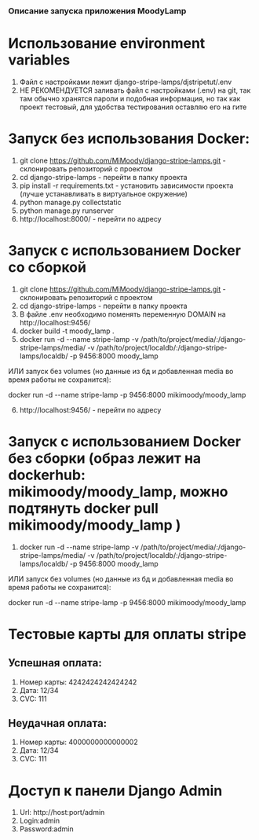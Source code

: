 ### Описание запуска приложения MoodyLamp

# Использование environment variables

1. Файл с настройками лежит django-stripe-lamps/djstripetut/.env
2. НЕ РЕКОМЕНДУЕТСЯ заливать файл с настройками (.env) на git, так там обычно хранятся пароли и подобная информация, но так как проект тестовый, для удобства тестирования оставляю его на гите

# Запуск без использования Docker:

1. git clone https://github.com/MiMoody/django-stripe-lamps.git - склонировать репозиторий с проектом
2. cd django-stripe-lamps - перейти в папку проекта
3. pip install -r requirements.txt - установить зависимости проекта (лучше устанавливать в виртуальное окружение)
4. python manage.py collectstatic
5. python manage.py runserver
6. http://localhost:8000/ - перейти по адресу 

# Запуск с использованием Docker со сборкой

1. git clone https://github.com/MiMoody/django-stripe-lamps.git - склонировать репозиторий с проектом
2. cd django-stripe-lamps - перейти в папку проекта
3. В файле .env необходимо поменять переменную DOMAIN на http://localhost:9456/
4. docker build -t moody_lamp .
5. docker run -d --name stripe-lamp -v /path/to/project/media/:/django-stripe-lamps/media/ -v /path/to/project/localdb/:/django-stripe-lamps/localdb/ -p 9456:8000  moody_lamp

ИЛИ запуск без volumes (но данные из бд и добавленная media во время работы не сохранится):

docker run -d --name stripe-lamp -p 9456:8000  mikimoody/moody_lamp

6. http://localhost:9456/ - перейти по адресу 

# Запуск с использованием Docker без сборки (образ лежит на dockerhub: mikimoody/moody_lamp, можно подтянуть docker pull mikimoody/moody_lamp )

1. docker run -d --name stripe-lamp -v /path/to/project/media/:/django-stripe-lamps/media/ -v /path/to/project/localdb/:/django-stripe-lamps/localdb/ -p 9456:8000  moody_lamp

ИЛИ запуск без volumes (но данные из бд и добавленная media во время работы не сохранится):

docker run -d --name stripe-lamp -p 9456:8000  mikimoody/moody_lamp

# Тестовые карты для оплаты stripe

## Успешная оплата:

1. Номер карты: 4242424242424242
2. Дата: 12/34 
3. CVC: 111

## Неудачная оплата:

1. Номер карты: 4000000000000002
2. Дата: 12/34 
3. CVC: 111

# Доступ к панели Django Admin

1. Url: http://host:port/admin
1. Login:admin
2. Password:admin